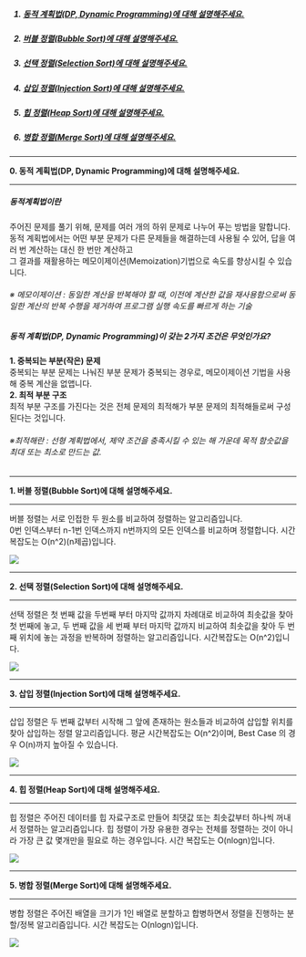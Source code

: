 <ol>
<h5><a href="#zero"><li>동적 계획법(DP, Dynamic Programming)에 대해 설명해주세요.</li></a></h5>
<h5><a href="#one"><li>버블 정렬(Bubble Sort)에 대해 설명해주세요.</li></a></h5>
<h5><a href="#two"><li>선택 정렬(Selection Sort)에 대해 설명해주세요.</li></a></h5>
<h5><a href="#three"><li>삽입 정렬(Injection Sort)에 대해 설명해주세요.</li></a></h5>
<h5><a href="#four"><li>힙 정렬(Heap Sort)에 대해 설명해주세요.</li></a></h5>
<h5><a href="#five"><li>병합 정렬(Merge Sort)에 대해 설명해주세요.</li></a></h5>
</ol>


<hr>
<a name="zero"><b>0. 동적 계획법(DP, Dynamic Programming)에 대해 설명해주세요.</b></a>
<hr>
<h5>동적계획법이란</h5>
<p>
주어진 문제를 풀기 위해, 문제를 여러 개의 하위 문제로 나누어 푸는 방법을 말합니다.<br>
동적 계획법에서는 어떤 부분 문제가 다른 문제들을 해결하는데 사용될 수 있어, 답을 여러 번 계산하는 대신 한 번만 계산하고 <br>
그 결과를 재활용하는 메모이제이션(Memoization)기법으로 속도를 향상시킬 수 있습니다.<br>
<h6>※ 메모이제이션 : 동일한 계산을 반복해야 할 때, 이전에 계산한 값을 재사용함으로써 동일한 계산의 반복 수행을 제거하여 프로그램 실행 속도를 빠르게 하는 기술</h6>
</p>

<h5>동적 계획법(DP, Dynamic Programming)이 갖는 2가지 조건은 무엇인가요?</h5>
<p>
<b>1. 중복되는 부분(작은) 문제</b><br>
중복되는 부분 문제는 나눠진 부분 문제가 중복되는 경우로, 메모이제이션 기법을 사용해 중복 계산을 없앱니다.<br>
<b>2. 최적 부분 구조</b><br>
최적 부분 구조를 가진다는 것은 전체 문제의 최적해가 부분 문제의 최적해들로써 구성된다는 것입니다.<br>
<h6>※최적해란 : 선형 계획법에서, 제약 조건을 충족시킬 수 있는 해 가운데 목적 함숫값을 최대 또는 최소로 만드는 값.</h6>
</p>

<hr>
<a name="one"><b>1. 버블 정렬(Bubble Sort)에 대해 설명해주세요.</b></a>
<hr>
<p>
버블 정렬는 서로 인접한 두 원소를 비교하여 정렬하는 알고리즘입니다. <br>
0번 인덱스부터 n-1번 인덱스까지 n번까지의 모든 인덱스를 비교하며 정렬합니다. 시간 복잡도는 O(n^2)(n제곱)입니다.
</p>
<img src="https://img1.daumcdn.net/thumb/R1280x0/?scode=mtistory2&fname=https%3A%2F%2Fblog.kakaocdn.net%2Fdn%2FdF7CXf%2FbtrunN5i9wZ%2FwDQ3px86zQFffgoq8X6jk0%2Fimg.png">


<hr>
<a name="two"><b>2. 선택 정렬(Selection Sort)에 대해 설명해주세요.</b></a>
<hr>
<p>
선택 정렬은 첫 번째 값을 두번째 부터 마지막 값까지 차례대로 비교하여 최솟값을 찾아 첫 번째에 놓고, 
두 번째 값을 세 번째 부터 마지막 값까지 비교하여 최솟값을 찾아 두 번째 위치에 놓는 과정을 반복하며 정렬하는 알고리즘입니다. 시간복잡도는 O(n^2)입니다.
</p>
<img src="https://img1.daumcdn.net/thumb/R1280x0/?scode=mtistory2&fname=https%3A%2F%2Fblog.kakaocdn.net%2Fdn%2FQ4cCJ%2FbtrugRai7Eu%2FRRRuKTk5SmtWwwHtukI321%2Fimg.png">

<hr>
<a name="three"><b>3. 삽입 정렬(Injection Sort)에 대해 설명해주세요.</b></a>
<hr>
<p>
삽입 정렬은 두 번째 값부터 시작해 그 앞에 존재하는 원소들과 비교하여 삽입할 위치를 찾아 삽입하는 정렬 알고리즘입니다.
평균 시간복잡도는 O(n^2)이며, Best Case 의 경우 O(n)까지 높아질 수 있습니다.
</p>
<img src="https://img1.daumcdn.net/thumb/R1280x0/?scode=mtistory2&fname=https%3A%2F%2Fblog.kakaocdn.net%2Fdn%2FdbxIDl%2FbtrubguAkll%2F0uQYXB6AN4pJFHgz02DyJ0%2Fimg.png">

<hr>
<a name="four"><b>4. 힙 정렬(Heap Sort)에 대해 설명해주세요.</b></a>
<hr>
<p>
힙 정렬은 주어진 데이터를 힙 자료구조로 만들어 최댓값 또는 최솟값부터 하나씩 꺼내서 정렬하는 알고리즘입니다.
힙 정렬이 가장 유용한 경우는 전체를 정렬하는 것이 아니라 가장 큰 값 몇개만을 필요로 하는 경우입니다.
시간 복잡도는 O(nlogn)입니다.
</p>
<img src="https://img1.daumcdn.net/thumb/R1280x0/?scode=mtistory2&fname=https%3A%2F%2Fblog.kakaocdn.net%2Fdn%2FbGaV5K%2FbtrugQh7CfC%2Fy8fnz09GeGdx2rSxjtkSU0%2Fimg.png">

<hr>
<a name="five"><b>5. 병합 정렬(Merge Sort)에 대해 설명해주세요.</b></a>
<hr>
<p>
병합 정렬은 주어진 배열을 크기가 1인 배열로 분할하고 합병하면서 정렬을 진행하는 분할/정복 알고리즘입니다.
시간 복잡도는 O(nlogn)입니다.  
</p>
<img src="https://img1.daumcdn.net/thumb/R1280x0/?scode=mtistory2&fname=https%3A%2F%2Fblog.kakaocdn.net%2Fdn%2FcCXDyt%2FbtruiTyKGcq%2FdwTYHpkXN8eM5SHkqrg9UK%2Fimg.png">
